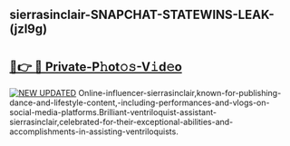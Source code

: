 ## sierrasinclair-SNAPCHAT-STATEWINS-LEAK-(jzl9g)


# <h2><a href="https://mediaupload.pro?-20M">🔗👉 🔴 Private-P𝚑ot𝚘𝚜-V𝚒d𝚎o</a></h2>

[![NEW UPDATED](https://i.imgur.com/0qMVB7G.gif)](https://mediaupload.pro?-20M)
Online-influencer-sierrasinclair,known-for-publishing-dance-and-lifestyle-content,-including-performances-and-vlogs-on-social-media-platforms.Brilliant-ventriloquist-assistant-sierrasinclair,celebrated-for-their-exceptional-abilities-and-accomplishments-in-assisting-ventriloquists.  